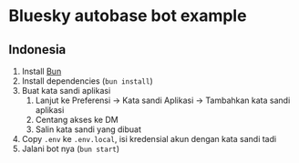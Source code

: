 # Bluesky autobase bot example

## Indonesia

1. Install [Bun](https://bun.sh/)
2. Install dependencies (`bun install`)
3. Buat kata sandi aplikasi
   1. Lanjut ke Preferensi -> Kata sandi Aplikasi -> Tambahkan kata sandi aplikasi
   2. Centang akses ke DM
   3. Salin kata sandi yang dibuat
4. Copy `.env` ke `.env.local`, isi kredensial akun dengan kata sandi tadi
5. Jalani bot nya (`bun start`)
